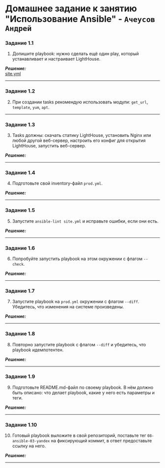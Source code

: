 # Домашнее задание к занятию  "Использование Ansible" - `Ачеусов Андрей`

### Задание 1.1

1. Допишите playbook: нужно сделать ещё один play, который устанавливает и настраивает LightHouse.

***Решение:***  
[site.yml](https://github.com/AndrewAche/HW_ALL/blob/main/3-Использование%20Ansible/site.yml)


---

### Задание 1.2

2. При создании tasks рекомендую использовать модули: `get_url`, `template`, `yum`, `apt`.
---

### Задание 1.3

3. Tasks должны: скачать статику LightHouse, установить Nginx или любой другой веб-сервер, настроить его конфиг для открытия LightHouse, запустить веб-сервер.

***Решение:***  



---

### Задание 1.4

4. Подготовьте свой inventory-файл `prod.yml`.

***Решение:***  



---

### Задание 1.5

5. Запустите `ansible-lint site.yml` и исправьте ошибки, если они есть.

***Решение:***  



---

### Задание 1.6

6.  Попробуйте запустить playbook на этом окружении с флагом `--check`.

***Решение:***  



---

### Задание 1.7

7. Запустите playbook на `prod.yml` окружении с флагом `--diff`. Убедитесь, что изменения на системе произведены.

***Решение:***  



---

### Задание 1.8

8. Повторно запустите playbook с флагом `--diff` и убедитесь, что playbook идемпотентен.

***Решение:***  



---

### Задание 1.9

9. Подготовьте README.md-файл по своему playbook. В нём должно быть описано: что делает playbook, какие у него есть параметры и теги.

***Решение:***  



---

### Задание 1.10

10. Готовый playbook выложите в свой репозиторий, поставьте тег `08-ansible-03-yandex` на фиксирующий коммит, в ответ предоставьте ссылку на него.

***Решение:***  



---
